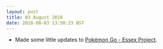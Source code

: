 ```yaml
---
layout: post
title: 03 August 2018 
date: 2018-08-03 13:50:23 BST
---
```

+ Made some little updates to [Pokémon Go - Essex Project](https://pokemon-go-essex.co.uk).

